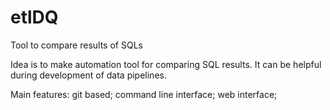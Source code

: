 # etlDQ
Tool to compare results of SQLs

Idea is to make automation tool for comparing SQL results. It can be helpful during development of data pipelines.

Main features:
git based;
command line interface;
web interface;

